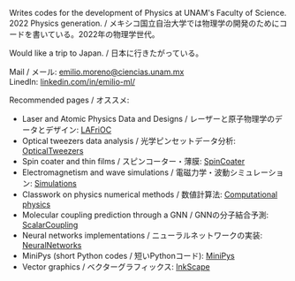 Writes codes for the development of Physics at UNAM's Faculty of Science. 2022 Physics generation. / 
メキシコ国立自治大学では物理学の開発のためにコードを書いている。2022年の物理学世代。

Would like a trip to Japan. / 
日本に行きたがっている。

Mail / メール: emilio.moreno@ciencias.unam.mx \
LinedIn: [linkedin.com/in/emilio-ml/](www.linkedin.com/in/emilio-ml/)

Recommended pages / オススメ:
- Laser and Atomic Physics Data and Designs / レーザーと原子物理学のデータとデザイン: [LAFriOC](https://github.com/emilio-moreno/LAFriOC)
- Optical tweezers data analysis / 光学ピンセットデータ分析: [OpticalTweezers](https://github.com/los-hamiltonian-method/OpticalTweezers)
- Spin coater and thin films / スピンコーター・薄膜: [SpinCoater](https://github.com/the-spinors/spincoater)
- Electromagnetism and wave simulations / 電磁力学・波動シミュレーション: [Simulations](https://github.com/emilio-moreno/Simulations)
- Classwork on physics numerical methods / 数値計算法: [Computational physics](https://github.com/emilio-moreno/ComputationalPhysics2025-4)
- Molecular coupling prediction through a GNN / GNNの分子結合予測: [ScalarCoupling](https://github.com/emilio-moreno/ScalarCoupling)
- Neural networks implementations / ニューラルネットワークの実装: [NeuralNetworks](https://github.com/emilio-moreno/CNN)
- MiniPys (short Python codes / 短いPythonコード): [MiniPys](https://github.com/emilio-moreno/MiniPys)
- Vector graphics / ベクターグラフィックス: [InkScape](https://github.com/emilio-moreno/InkScape)
